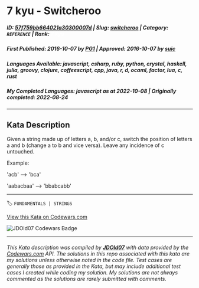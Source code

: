 # 7 kyu - Switcheroo

##### **ID**: [57f759bb664021a30300007d](https://www.codewars.com/kata/57f759bb664021a30300007d) | **Slug**: [switcheroo](https://www.codewars.com/kata/57f759bb664021a30300007d) | **Category**: `REFERENCE` | **Rank**: <span style="color:white">7 kyu</span>

##### **First Published**: 2016-10-07 ***by*** [PG1](https://www.codewars.com/users/PG1) | **Approved**: 2016-10-07 ***by*** [suic](https://www.codewars.com/users/suic)

##### **Languages Available**: javascript, csharp, ruby, python, crystal, haskell, julia, groovy, clojure, coffeescript, cpp, java, r, d, ocaml, factor, lua, c, rust

##### **My Completed Languages**: javascript ***as at*** 2022-10-08 | **Originally completed**: 2022-08-24

---

## Kata Description


Given a string made up of letters a, b, and/or c, switch the position of letters a and b (change a to b and vice versa). Leave any incidence of c untouched.



Example:



'acb' --> 'bca'<br>

'aabacbaa' --> 'bbabcabb'

---


🏷 `FUNDAMENTALS | STRINGS`


[View this Kata on Codewars.com](https://www.codewars.com/kata/57f759bb664021a30300007d)

![](https://www.codewars.com/users/jdold07/badges/large "JDOld07 Codewars Badge")

---

###### *This Kata description was compiled by [**JDOld07**](https://tpstech.dev) with data provided by the [Codewars.com](https://www.codewars.com) API.  The solutions in this repo associated with this kata are my solutions unless otherwise noted in the code file.  Test cases are generally those as provided in the Kata, but may include additional test cases I created while coding my solution.  My solutions are not always commented as the solutions are rarely submitted with comments.*
